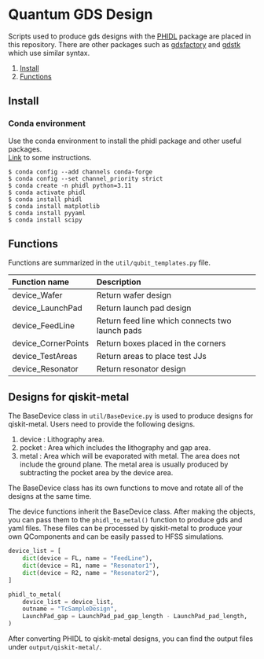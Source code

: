 # Quantum GDS Design

Scripts used to produce gds designs with the [PHIDL](https://phidl.readthedocs.io/en/latest/index.html) package are placed in this repository.
There are other packages such as [gdsfactory](https://gdsfactory.github.io/gdsfactory/index.html) and [gdstk](https://heitzmann.github.io/gdstk/) which use similar syntax.

1. [Install](#Install)
2. [Functions](#Functions)


## Install

### Conda environment

Use the conda environment to install the phidl package and other useful packages.  
[Link](https://github.com/conda-forge/phidl-feedstock) to some instructions.

```
$ conda config --add channels conda-forge
$ conda config --set channel_priority strict
$ conda create -n phidl python=3.11 
$ conda activate phidl
$ conda install phidl
$ conda install matplotlib
$ conda install pyyaml
$ conda install scipy
```

## Functions

Functions are summarized in the ```util/qubit_templates.py``` file.

|    Function name    |                   Description                   |
| :------------------ | :---------------------------------------------- |
| device_Wafer        | Return wafer design                             |
| device_LaunchPad    | Return launch pad design                        |
| device_FeedLine     | Return feed line which connects two launch pads |
| device_CornerPoints | Return boxes placed in the corners              |
| device_TestAreas    | Return areas to place test JJs                  |
| device_Resonator    | Return resonator design                         |

## Designs for qiskit-metal

The BaseDevice class in ```util/BaseDevice.py``` is used to produce designs for qiskit-metal.
Users need to provide the following designs.

1. device : Lithography area.
2. pocket : Area which includes the lithography and gap area.
3. metal  : Area which will be evaporated with metal. The area does not include the ground plane. The metal area is usually produced by subtracting the pocket area by the device area.

The BaseDevice class has its own functions to move and rotate all of the designs at the same time.

The device functions inherit the BaseDevice class.
After making the objects, you can pass them to the ```phidl_to_metal()``` function to produce gds and yaml files.
These files can be processed by qiskit-metal to produce your own QComponents and can be easily passed to HFSS simulations.

```python
device_list = [
    dict(device = FL, name = "FeedLine"),
    dict(device = R1, name = "Resonator1"),    
    dict(device = R2, name = "Resonator2"),
]

phidl_to_metal(
    device_list = device_list, 
    outname = "TcSampleDesign",
    LaunchPad_gap = LaunchPad_pad_gap_length - LaunchPad_pad_length,
)
```

After converting PHIDL to qiskit-metal designs, you can find the output files under ```output/qiskit-metal/```.